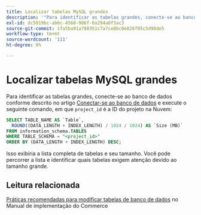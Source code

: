 ```yaml
---
title: Localizar tabelas MySQL grandes
description: '"Para identificar as tabelas grandes, conecte-se ao banco de dados conforme descrito no artigo [Connect to the database](https://devdocs.magento.com/cloud/project/project-conf-files_services-mysql.html#connect-to-the-database) e execute o seguinte comando, em que "project_id" é a ID do projeto na nuvem:"'
exl-id: dc5019bc-ab6c-4568-986f-0a294a0f3ac3
source-git-commit: 1fa5ba91a788351c7a7ce8bc0e826f05c5d98de5
workflow-type: tm+mt
source-wordcount: '111'
ht-degree: 0%

---
```


# Localizar tabelas MySQL grandes

Para identificar as tabelas grandes, conecte-se ao banco de dados conforme descrito no artigo [Conectar-se ao banco de dados](https://devdocs.magento.com/cloud/project/project-conf-files_services-mysql.html#connect-to-the-database) e execute o seguinte comando, em que `project_id` é a ID do projeto na Nuvem:

```sql
SELECT TABLE_NAME AS `Table`,
  ROUND((DATA_LENGTH + INDEX_LENGTH) / 1024 / 1024) AS `Size (MB)`
FROM information_schema.TABLES
WHERE TABLE_SCHEMA = "<project_id>"
ORDER BY (DATA_LENGTH + INDEX_LENGTH) DESC;
```

Isso exibiria a lista completa de tabelas e seu tamanho. Você pode percorrer a lista e identificar quais tabelas exigem atenção devido ao tamanho grande.

## Leitura relacionada

[Práticas recomendadas para modificar tabelas de banco de dados](https://experienceleague.adobe.com/en/docs/commerce-operations/implementation-playbook/best-practices/development/modifying-core-and-third-party-tables#why-adobe-recommends-avoiding-modifications) no Manual de implementação do Commerce
